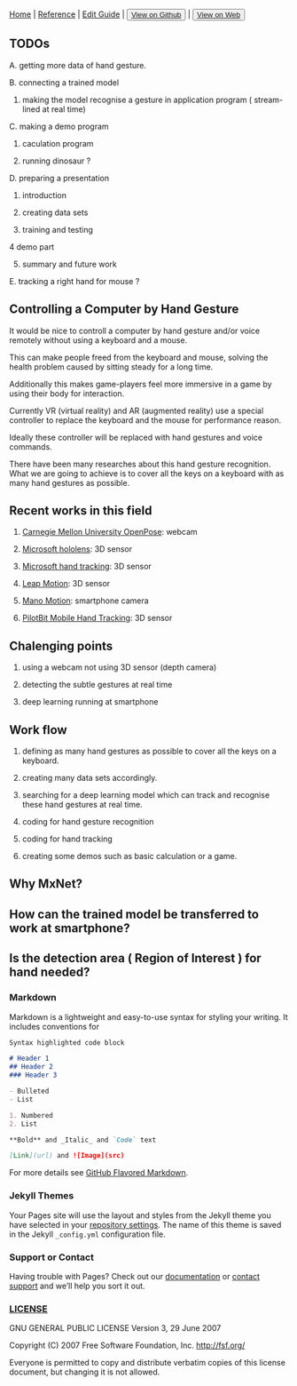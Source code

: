 [Home](/README.md) | [Reference](/reference.md) | [Edit Guide](/editguide.md) | <button class="nav" ><a href="https://github.com/whatifif/handgesture/">View on Github</a></button>  |  <button class="nav" ><a href="https://whatifif.github.io/handgesture/">View on Web</a></button>


## TODOs

A. getting more data of hand gesture.

B. connecting a trained model 
   1. making the model recognise a gesture in application program ( stream-lined at real time)

C. making a demo program
   1. caculation program
   
   2. running dinosaur ?
  
D. preparing a presentation
   1. introduction
   
   2. creating data sets
   
   3. training and testing
   
   4 demo part
   
   5. summary and future work
   

E. tracking a right hand for mouse ?




## Controlling a Computer by Hand Gesture

It would be nice to controll a computer by hand gesture and/or voice remotely without using a keyboard and a mouse. 

This can make people freed from the keyboard and mouse, solving the health problem caused by sitting steady for a long time.

Additionally this makes game-players feel more immersive in a game by using their body for interaction.

Currently VR (virtual reality) and AR (augmented reality) use a special controller to replace the keyboard and the mouse for performance reason.

Ideally these controller will be replaced with hand gestures and voice commands.

There have been many researches about this hand gesture recognition. What we are going to achieve is to cover all the keys on a keyboard with as many hand gestures as possible. 

## Recent works in this field

1. [Carnegie Mellon University OpenPose](https://github.com/CMU-Perceptual-Computing-Lab/openpose): webcam

2. [Microsoft hololens](https://www.microsoft.com/en-au/hololens): 3D sensor

3. [Microsoft hand tracking](https://www.microsoft.com/en-us/research/project/fully-articulated-hand-tracking/): 3D sensor

4. [Leap Motion](https://www.leapmotion.com): 3D sensor

5. [Mano Motion](https://www.manomotion.com/): smartphone camera

6. [PilotBit Mobile Hand Tracking](http://www.pilotbit.com/): 3D sensor


## Chalenging points

1. using a webcam not using 3D sensor (depth camera)

2. detecting the subtle gestures at real time

3. deep learning running at smartphone


## Work flow

1. defining as many hand gestures as possible to cover all the keys on a keyboard.

2. creating many data sets accordingly.

3. searching for a deep learning model which can track and recognise these hand gestures at real time.

4. coding for hand gesture recognition

5. coding for hand tracking

6. creating some demos such as basic calculation or a game.

## Why MxNet?


## How can the trained model be transferred to work at smartphone?


## Is the detection area ( Region of Interest ) for hand needed?




### Markdown

Markdown is a lightweight and easy-to-use syntax for styling your writing. It includes conventions for

```markdown
Syntax highlighted code block

# Header 1
## Header 2
### Header 3

- Bulleted
- List

1. Numbered
2. List

**Bold** and _Italic_ and `Code` text

[Link](url) and ![Image](src)
```

For more details see [GitHub Flavored Markdown](https://guides.github.com/features/mastering-markdown/).

### Jekyll Themes

Your Pages site will use the layout and styles from the Jekyll theme you have selected in your [repository settings](https://github.com/whatifif/handgesture/settings). The name of this theme is saved in the Jekyll `_config.yml` configuration file.

### Support or Contact

Having trouble with Pages? Check out our [documentation](https://help.github.com/categories/github-pages-basics/) or [contact support](https://github.com/contact) and we’ll help you sort it out.

### [LICENSE](/LICENSE)
GNU GENERAL PUBLIC LICENSE Version 3, 29 June 2007

Copyright (C) 2007 Free Software Foundation, Inc. <http://fsf.org/>
 
 Everyone is permitted to copy and distribute verbatim copies
 of this license document, but changing it is not allowed.
